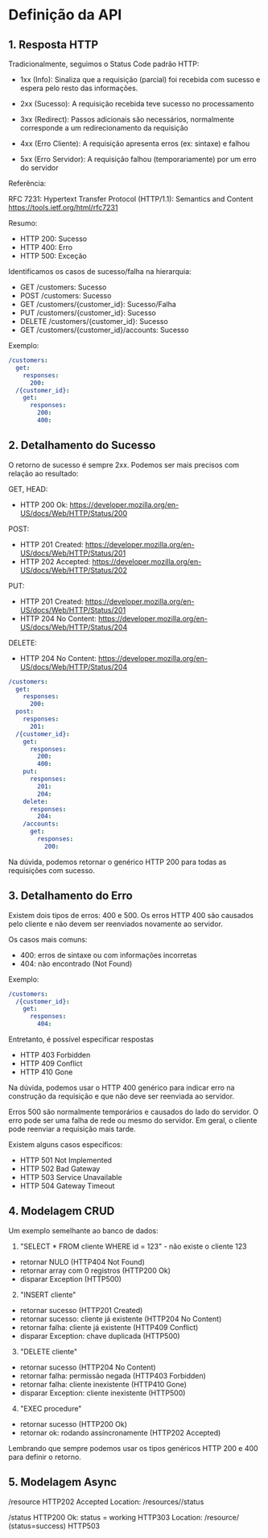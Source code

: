 Definição da API
==================

## 1. Resposta HTTP ##

Tradicionalmente, seguimos o Status Code padrão HTTP:

- 1xx (Info): Sinaliza que a requisição (parcial) foi recebida com sucesso
              e espera pelo resto das informações.

- 2xx (Sucesso): A requisição recebida teve sucesso no processamento

- 3xx (Redirect): Passos adicionais são necessários, normalmente corresponde
              a um redirecionamento da requisição

- 4xx (Erro Cliente): A requisição apresenta erros (ex: sintaxe) e falhou

- 5xx (Erro Servidor): A requisição falhou (temporariamente) por um erro do servidor

Referência:

  RFC 7231: Hypertext Transfer Protocol (HTTP/1.1): Semantics and Content
  https://tools.ietf.org/html/rfc7231

Resumo:
- HTTP 200: Sucesso
- HTTP 400: Erro
- HTTP 500: Exceção

Identificamos os casos de sucesso/falha na hierarquia:

- GET /customers: Sucesso
- POST /customers: Sucesso
- GET /customers/{customer_id}: Sucesso/Falha
- PUT /customers/{customer_id}: Sucesso
- DELETE /customers/{customer_id}: Sucesso
- GET /customers/{customer_id}/accounts: Sucesso

Exemplo:

```yaml
/customers:
  get:
    responses:
      200:
  /{customer_id}:
    get:
      responses:
        200:
        400:
```

## 2. Detalhamento do Sucesso ##

O retorno de sucesso é sempre 2xx. Podemos ser mais precisos com relação
ao resultado:

GET, HEAD:
- HTTP 200 Ok: https://developer.mozilla.org/en-US/docs/Web/HTTP/Status/200

POST:
- HTTP 201 Created: https://developer.mozilla.org/en-US/docs/Web/HTTP/Status/201
- HTTP 202 Accepted: https://developer.mozilla.org/en-US/docs/Web/HTTP/Status/202

PUT:
- HTTP 201 Created: https://developer.mozilla.org/en-US/docs/Web/HTTP/Status/201
- HTTP 204 No Content: https://developer.mozilla.org/en-US/docs/Web/HTTP/Status/204

DELETE:
- HTTP 204 No Content: https://developer.mozilla.org/en-US/docs/Web/HTTP/Status/204

```yaml
/customers:
  get:
    responses:
      200:
  post:
    responses:
      201:
  /{customer_id}:
    get:
      responses:
        200:
        400:
    put:
      responses:
        201:
        204:
    delete:
      responses:
        204:          
    /accounts:
      get:
        responses:
          200:
```

Na dúvida, podemos retornar o genérico HTTP 200 para todas as requisições com sucesso.

## 3. Detalhamento do Erro ##

Existem dois tipos de erros: 400 e 500. Os erros HTTP 400 são causados pelo cliente
e não devem ser reenviados novamente ao servidor.

Os casos mais comuns:
- 400: erros de sintaxe ou com informações incorretas
- 404: não encontrado (Not Found)

Exemplo:

```yaml
/customers:
  /{customer_id}:
    get:
      responses:
        404:
```

Entretanto, é possível especificar respostas

- HTTP 403 Forbidden
- HTTP 409 Conflict
- HTTP 410 Gone

Na dúvida, podemos usar o HTTP 400 genérico para indicar erro na construção da
requisição e que não deve ser reenviada ao servidor.

Erros 500 são normalmente temporários e causados do lado do servidor. O erro
pode ser uma falha de rede ou mesmo do servidor. Em geral, o cliente pode reenviar
a requisição mais tarde.

Existem alguns casos específicos:
- HTTP 501 Not Implemented
- HTTP 502 Bad Gateway
- HTTP 503 Service Unavailable
- HTTP 504 Gateway Timeout


## 4. Modelagem CRUD ##

Um exemplo semelhante ao banco de dados:

1. "SELECT * FROM cliente WHERE id = 123" - não existe o cliente 123
- retornar NULO (HTTP404 Not Found)
- retornar array com 0 registros (HTTP200 Ok)
- disparar Exception (HTTP500)

2. "INSERT cliente"
- retornar sucesso (HTTP201 Created)
- retornar sucesso: cliente já existente (HTTP204 No Content)
- retornar falha: cliente já existente (HTTP409 Conflict)
- disparar Exception: chave duplicada (HTTP500)

3. "DELETE cliente"
- retornar sucesso (HTTP204 No Content)
- retornar falha: permissão negada (HTTP403 Forbidden)
- retornar falha: cliente inexistente (HTTP410 Gone)
- disparar Exception: cliente inexistente (HTTP500)

4. "EXEC procedure"
- retornar sucesso (HTTP200 Ok)
- retornar ok: rodando assíncronamente (HTTP202 Accepted)

Lembrando que sempre podemos usar os tipos genéricos HTTP 200 e 400 para
definir o retorno.

## 5. Modelagem Async ##

/resource
HTTP202 Accepted
Location: /resources/<id>/status

/status
HTTP200 Ok: status = working
HTTP303 Location: /resource/<id> (status=success)
HTTP503 
